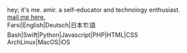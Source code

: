 hey; it's me. amir. a self-educator and technology enthusiast.<br />
<a href="mailto:theamirghs@protonmail.com">mail me here.</a><br />
Farsi|English|Deutsch|日本🏗語<br />
Bash|Swift|Python|Javascript|PHP|HTML|CSS<br />
ArchLinux|MacOS|iOS
